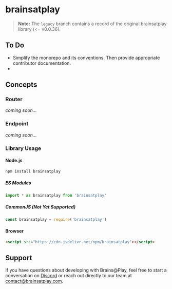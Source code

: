 # brainsatplay

> **Note:** The `legacy` branch contains a record of the original brainsatplay library (<= v0.0.36).

## To Do
- Simplify the monorepo and its conventions. Then provide appropriate contributor documentation.
- 

## Concepts
### Router
*coming soon...*

### Endpoint
*coming soon...*

### Library Usage
#### Node.js
```bash
npm install brainsatplay
``` 

##### ES Modules
```javascript
import * as brainsatplay from 'brainsatplay'
```

##### CommonJS (Not Yet Supported)
```javascript
const brainsatplay = require('brainsatplay')
``` 

#### Browser
```html
<script src="https://cdn.jsdelivr.net/npm/brainsatplay"></script>
```

## Support
If you have questions about developing with Brains@Play, feel free to start a conversation on [Discord](https://discord.gg/tQ8P79tw8j) or reach out directly to our team at [contact@brainsatplay.com](mailto:contact@brainsatplay.com).